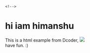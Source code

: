 

<!DOCTYPE html>
<html>

<body>

    <!-->

  <h1>
      hi iam himanshu
  </h1>

  <div class="dcoder">
    This is a html example from Dcoder,
    <img src="https://images.app.goo.gl/p5J1f27T55kVjvkd8">
        <br>
        have fun. :)
    </div>

</body>
</html>
